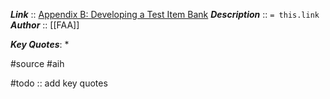 ***Link***      :: [Appendix B: Developing a Test Item Bank](https://www.faa.gov/sites/faa.gov/files/regulations_policies/handbooks_manuals/aviation/aviation_instructors_handbook/14_aih_appendix_b.pdf)
***Description***      :: `= this.link`
***Author*** :: [[FAA]]

***Key Quotes***:
* 

#source #aih 

#todo :: add key quotes
